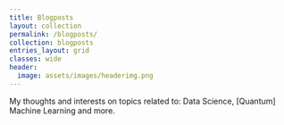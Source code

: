 ```yaml
---
title: Blogposts
layout: collection
permalink: /blogposts/
collection: blogposts
entries_layout: grid
classes: wide
header:
  image: assets/images/headerimg.png 
---
```



My thoughts and interests on topics related to: Data Science, [Quantum] Machine Learning and more.
